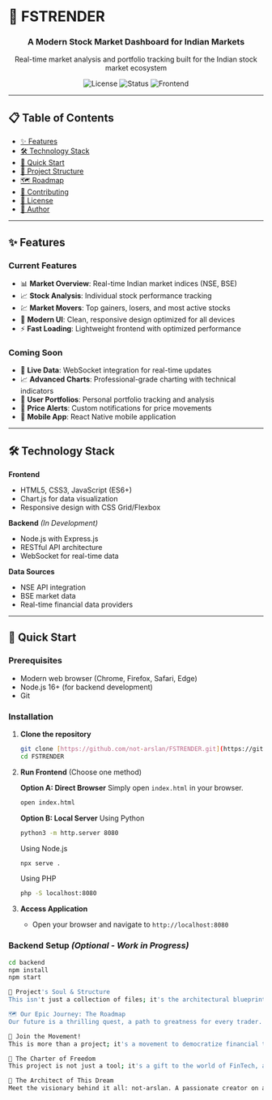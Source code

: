 # 🚀 FSTRENDER
<div align="center">
  <h3>A Modern Stock Market Dashboard for Indian Markets</h3>
  <p>Real-time market analysis and portfolio tracking built for the Indian stock market ecosystem</p>
  
  ![License](https://img.shields.io/badge/license-MIT-blue.svg)
  ![Status](https://img.shields.io/badge/status-in%20development-yellow.svg)
  ![Frontend](https://img.shields.io/badge/frontend-ready-green.svg)
</div>

---

## 📋 Table of Contents
- [✨ Features](#-features)
- [🛠️ Technology Stack](#️-technology-stack)
- [🚀 Quick Start](#-quick-start)
- [📁 Project Structure](#-project-structure)
- [🗺️ Roadmap](#️-roadmap)
- [🤝 Contributing](#-contributing)
- [📜 License](#-license)
- [👤 Author](#-author)

---

## ✨ Features

### Current Features
- 📊 **Market Overview**: Real-time Indian market indices (NSE, BSE)
- 📈 **Stock Analysis**: Individual stock performance tracking
- 💹 **Market Movers**: Top gainers, losers, and most active stocks
- 🎨 **Modern UI**: Clean, responsive design optimized for all devices
- ⚡ **Fast Loading**: Lightweight frontend with optimized performance

### Coming Soon
- 🔄 **Live Data**: WebSocket integration for real-time updates
- 📈 **Advanced Charts**: Professional-grade charting with technical indicators
- 👤 **User Portfolios**: Personal portfolio tracking and analysis
- 🔔 **Price Alerts**: Custom notifications for price movements
- 📱 **Mobile App**: React Native mobile application

---

## 🛠️ Technology Stack

**Frontend**
- HTML5, CSS3, JavaScript (ES6+)
- Chart.js for data visualization
- Responsive design with CSS Grid/Flexbox

**Backend** *(In Development)*
- Node.js with Express.js
- RESTful API architecture
- WebSocket for real-time data

**Data Sources**
- NSE API integration
- BSE market data
- Real-time financial data providers

---

## 🚀 Quick Start

### Prerequisites
- Modern web browser (Chrome, Firefox, Safari, Edge)
- Node.js 16+ (for backend development)
- Git

### Installation

1.  **Clone the repository**
    ```bash
    git clone [https://github.com/not-arslan/FSTRENDER.git](https://github.com/not-arslan/FSTRENDER.git)
    cd FSTRENDER
    ```

2.  **Run Frontend** (Choose one method)

    **Option A: Direct Browser**
    Simply open `index.html` in your browser.
    ```bash
    open index.html
    ```

    **Option B: Local Server**
    Using Python
    ```bash
    python3 -m http.server 8080
    ```
    Using Node.js
    ```bash
    npx serve .
    ```
    Using PHP
    ```bash
    php -S localhost:8080
    ```

3.  **Access Application**
    - Open your browser and navigate to `http://localhost:8080`

### Backend Setup *(Optional - Work in Progress)*
```bash
cd backend
npm install
npm start

📁 Project's Soul & Structure
This isn't just a collection of files; it's the architectural blueprint of our creation, a digital home built for clarity and growth. The core is the main application entry, the beating heart where the dashboard comes to life. All the beauty of the front end—from the responsive design to the elegant charts—resides in its own dedicated space, a well-organized library of brilliance. And in the background, the server-side engine awaits, ready to power a seamless future. It’s a design that invites you to not just read the code, but to feel its purpose.

🗺️ Our Epic Journey: The Roadmap
Our future is a thrilling quest, a path to greatness for every trader. We've already reached Phase 1 🚀, building a launchpad that's solid and stunning. Now, we're on a mission to ignite Phase 2 ⚡, forging a connection to real-time data so you can witness the market's live pulse. Next, Phase 3 🎯 is all about you: building a personalized sanctuary for your portfolio and creating custom alerts that empower your decisions. The grand finale is Phase 4 🔮, where we'll explore the frontiers of innovation, from complex options analysis to the magic of AI-driven insights.

🤝 Join the Movement!
This is more than a project; it's a movement to democratize financial tools, and it needs your energy! We extend an open invitation to every creator, visionary, and problem-solver. Your code isn't just a contribution—it's a brushstroke on our masterpiece. Whether you're a wizard at squashing bugs 🐛, an artist of UI/UX 🎨, a master of mobile responsiveness 📱, or an architect of backend APIs 🔧, we have a place for your brilliance. Join us and leave your mark on something truly meaningful.

📜 The Charter of Freedom
This project is not just a tool; it's a gift to the world of FinTech, and it comes with a promise. Under the MIT License, it's a charter of freedom, a pact that this project belongs to the community. We've poured our passion into this creation and now, it's yours to use, build upon, and innovate with. Share it, adapt it, and let it inspire new dreams. All we ask is that you honor the spirit of collaboration by acknowledging its origin.

👤 The Architect of This Dream
Meet the visionary behind it all: not-arslan. A passionate creator on a mission to build accessible and powerful financial tools for the Indian market. His work is fueled by a deep-seated belief that every trader deserves the best tools to navigate the markets. This project is a testament to that mission, a passion-fueled journey to empower and uplift the trading community.
